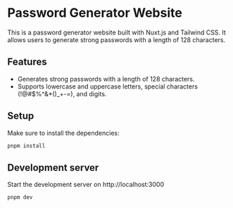 # Password Generator Website

This is a password generator website built with Nuxt.js and Tailwind CSS. It allows users to generate strong passwords with a length of 128 characters.

## Features

- Generates strong passwords with a length of 128 characters.
- Supports lowercase and uppercase letters, special characters (!@#$%^&\*()\_+-=), and digits.

## Setup

Make sure to install the dependencies:

```sh
pnpm install
```

## Development server

Start the development server on http://localhost:3000

```sh
pnpm dev
```
